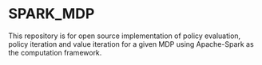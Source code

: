 # SPARK_MDP
This repository is for open source implementation of policy evaluation, policy iteration and value iteration for a given MDP using Apache-Spark as the computation framework.
